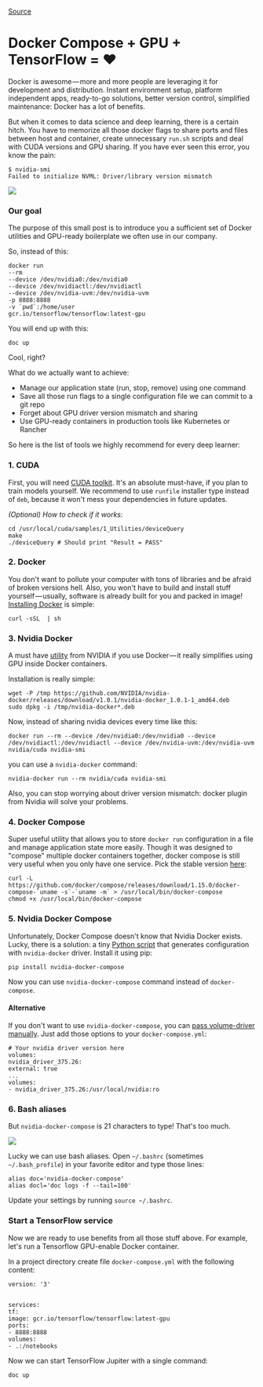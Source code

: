 
[Source](https://hackernoon.com/docker-compose-gpu-tensorflow-️-a0e2011d36 "Permalink to Docker Compose + GPU + TensorFlow = ❤️")

# Docker Compose + GPU + TensorFlow = ❤️

Docker is awesome — more and more people are leveraging it for development and distribution. Instant environment setup, platform independent apps, ready-to-go solutions, better version control, simplified maintenance: Docker has a lot of benefits.

But when it comes to data science and deep learning, there is a certain hitch. You have to memorize all those docker flags to share ports and files between host and container, create unnecessary `run.sh` scripts and deal with CUDA versions and GPU sharing. If you have ever seen this error, you know the pain:


    $ nvidia-smi   
    Failed to initialize NVML: Driver/library version mismatch

![][1]

### Our goal

The purpose of this small post is to introduce you a sufficient set of Docker utilities and GPU-ready boilerplate we often use in our company.

So, instead of this:


    docker run   
    --rm   
    --device /dev/nvidia0:/dev/nvidia0   
    --device /dev/nvidiactl:/dev/nvidiactl   
    --device /dev/nvidia-uvm:/dev/nvidia-uvm   
    -p 8888:8888   
    -v `pwd`:/home/user   
    gcr.io/tensorflow/tensorflow:latest-gpu

You will end up with this:


    doc up

Cool, right?

What do we actually want to achieve:

* Manage our application state (run, stop, remove) using one command
* Save all those run flags to a single configuration file we can commit to a git repo
* Forget about GPU driver version mismatch and sharing
* Use GPU-ready containers in production tools like Kubernetes or Rancher

So here is the list of tools we highly recommend for every deep learner:

### 1\. CUDA

First, you will need [CUDA toolkit][2]. It's an absolute must-have, if you plan to train models yourself. We recommend to use `runfile` installer type instead of `deb`, because it won't mess your dependencies in future updates.

_(Optional) How to check if it works:_


    cd /usr/local/cuda/samples/1_Utilities/deviceQuery  
    make  
    ./deviceQuery # Should print "Result = PASS"

### 2\. Docker

You don't want to pollute your computer with tons of libraries and be afraid of broken versions hell. Also, you won't have to build and install stuff yourself — usually, software is already built for you and packed in image! [Installing Docker][3] is simple:


    curl -sSL  | sh

### 3\. Nvidia Docker

A must have [utility][4] from NVIDIA if you use Docker — it really simplifies using GPU inside Docker containers.

Installation is really simple:


    wget -P /tmp https://github.com/NVIDIA/nvidia-docker/releases/download/v1.0.1/nvidia-docker_1.0.1-1_amd64.deb  
    sudo dpkg -i /tmp/nvidia-docker*.deb

Now, instead of sharing nvidia devices every time like this:


    docker run --rm --device /dev/nvidia0:/dev/nvidia0 --device /dev/nvidiactl:/dev/nvidiactl --device /dev/nvidia-uvm:/dev/nvidia-uvm nvidia/cuda nvidia-smi

you can use a `nvidia-docker` command:


    nvidia-docker run --rm nvidia/cuda nvidia-smi

Also, you can stop worrying about driver version mismatch: docker plugin from Nvidia will solve your problems.

### 4\. Docker Compose

Super useful utility that allows you to store `docker run` configuration in a file and manage application state more easily. Though it was designed to "compose" multiple docker containers together, docker compose is still very useful when you only have one service. Pick the stable version [here][5]:


    curl -L https://github.com/docker/compose/releases/download/1.15.0/docker-compose-`uname -s`-`uname -m` > /usr/local/bin/docker-compose  
    chmod +x /usr/local/bin/docker-compose

### 5\. Nvidia Docker Compose

Unfortunately, Docker Compose doesn't know that Nvidia Docker exists. Lucky, there is a solution: a tiny [Python script][6] that generates configuration with `nvidia-docker` driver. Install it using pip:


    pip install nvidia-docker-compose

Now you can use `nvidia-docker-compose` command instead of `docker-compose`.

#### Alternative

If you don't want to use `nvidia-docker-compose`, you can [pass volume-driver manually][7]. Just add those options to your `docker-compose.yml`:


    # Your nvidia driver version here  
    volumes:  
    nvidia_driver_375.26:  
    external: true  
    ...  
    volumes:  
    - nvidia_driver_375.26:/usr/local/nvidia:ro

### 6\. Bash aliases

But `nvidia-docker-compose` is 21 characters to type! That's too much.

![][8]

Lucky we can use bash aliases. Open `~/.bashrc` (sometimes `~/.bash_profile`) in your favorite editor and type those lines:


    alias doc='nvidia-docker-compose'  
    alias docl='doc logs -f --tail=100'

Update your settings by running `source ~/.bashrc`.

### Start a TensorFlow service

Now we are ready to use benefits from all those stuff above. For example, let's run a Tensorflow GPU-enable Docker container.

In a project directory create file `docker-compose.yml` with the following content:


    version: '3'


    services:  
    tf:  
    image: gcr.io/tensorflow/tensorflow:latest-gpu  
    ports:  
    - 8888:8888  
    volumes:  
    - .:/notebooks

Now we can start TensorFlow Jupiter with a single command:


    doc up

[1]: https://hackernoon.com/hn-images/1*nbtUgG4ZD9tayuliqwAkWA.png
[2]: https://developer.nvidia.com/cuda-downloads
[3]: https://www.docker.com/get-docker
[4]: https://github.com/NVIDIA/nvidia-docker
[5]: https://github.com/docker/compose/releases
[6]: https://github.com/eywalker/nvidia-docker-compose
[7]: https://github.com/NVIDIA/nvidia-docker/wiki/NVIDIA-driver#alternatives
[8]: https://hackernoon.com/hn-images/1*ze6lqlMM2Lesvq1Ywm5K4g.jpeg

  
